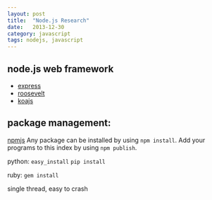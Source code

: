 ```yaml
---
layout: post
title:  "Node.js Research"
date:   2013-12-30
category: javascript
tags: nodejs, javascript
---
```


## node.js web framework
* [express][expressjs]
* [roosevelt][roosevelt]
* [koajs][koajs]

## package management:
[npmjs][npmjs]
Any package can be installed by using `npm install`.
Add your programs to this index by using `npm publish`.

python:
`easy_install`
`pip install`

ruby:
`gem install`


single thread, easy to crash


[npmjs]: https://npmjs.org/
[expressjs]: http://expressjs.com/
[roosevelt]: https://github.com/kethinov/roosevelt
[koajs]: http://koajs.com/
[sailsjs]: http://sailsjs.org/

[github-language-statistic]: http://adereth.github.io/blog/2013/12/23/counting-stars-on-github/


[why nodejs]: http://www.admin10000.com/document/3626.html
[The Node Beginner Book]: https://github.com/goddyZhao/Translation/blob/master/NodeJS/Node%E5%85%A5%E9%97%A8%EF%BC%88The%20Node%20Beginner%20Book%EF%BC%89.md
[TBD]: http://www.ibm.com/developerworks/cn/web/1201_wangqf_nodejs/